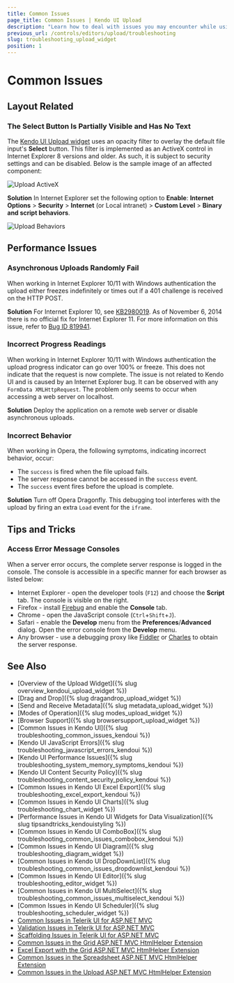 ```yaml
---
title: Common Issues
page_title: Common Issues | Kendo UI Upload
description: "Learn how to deal with issues you may encounter while using the Kendo UI Upload widget."
previous_url: /controls/editors/upload/troubleshooting
slug: troubleshooting_upload_widget
position: 1
---
```


# Common Issues

## Layout Related

### The Select Button Is Partially Visible and Has No Text

The [Kendo UI Upload widget](http://demos.telerik.com/kendo-ui/upload/index) uses an opacity filter to overlay the default file input's **Select** button. This filter is implemented as an ActiveX control in Internet Explorer 8 versions and older. As such, it is subject to security settings and can be disabled. Below is the sample image of an affected component:

![Upload ActiveX](../upload-activex.png)

**Solution** In Internet Explorer set the following option to **Enable**: **Internet Options** > **Security** > **Internet** (or Local intranet) > **Custom Level** > **Binary and script behaviors**.

![Upload Behaviors](../upload-ie-script-behaviors.png)

## Performance Issues

### Asynchronous Uploads Randomly Fail

When working in Internet Explorer 10/11 with Windows authentication the upload either freezes indefinitely or times out if a 401 challenge is received on the HTTP POST.

**Solution** For Internet Explorer 10, see [KB2980019](http://support.microsoft.com/kb/2980019). As of November 6, 2014 there is no official fix for Internet Explorer 11. For more information on this issue, refer to [Bug ID 819941](https://connect.microsoft.com/IE/feedback/details/819941/file-upload-stop-working-on-ie-with-windows-authentication).

### Incorrect Progress Readings

When working in Internet Explorer 10/11 with Windows authentication the upload progress indicator can go over 100% or freeze. This does not indicate that the request is now complete. The issue is not related to Kendo UI and is caused by an Internet Explorer bug. It can be observed with any `FormData XMLHttpRequest`. The problem only seems to occur when accessing a web server on localhost.

**Solution** Deploy the application on a remote web server or disable asynchronous uploads.

### Incorrect Behavior

When working in Opera, the following symptoms, indicating incorrect behavior, occur:

* The `success` is fired when the file upload fails.
* The server response cannot be accessed in the `success` event.
* The `success` event fires before the upload is complete.

**Solution** Turn off Opera Dragonfly. This debugging tool interferes with the upload by firing an extra `Load` event for the `iframe`.

## Tips and Tricks

### Access Error Message Consoles

When a server error occurs, the complete server response is logged in the console. The console is accessible in a specific manner for each browser as listed below:

*   Internet Explorer - open the developer tools (`F12`) and choose the **Script** tab. The console is visible on the right.
*   Firefox - install [Firebug](https://getfirebug.com) and enable the **Console** tab.
*   Chrome - open the JavaScript console (`Ctrl`+`Shift`+`J`).
*   Safari - enable the **Develop** menu from the **Preferences**/**Advanced** dialog. Open the error console from the **Develop** menu.
*   Any browser - use a debugging proxy like [Fiddler](http://www.telerik.com/fiddler) or [Charles](http://www.charlesproxy.com/) to obtain the server response.

## See Also

* [Overview of the Upload Widget]({% slug overview_kendoui_upload_widget %})
* [Drag and Drop]({% slug dragandrop_upload_widget %})
* [Send and Receive Metadata]({% slug metadata_upload_widget %})
* [Modes of Operation]({% slug modes_upload_widget %})
* [Browser Support]({% slug browsersupport_upload_widget %})
* [Common Issues in Kendo UI]({% slug troubleshooting_common_issues_kendoui %})
* [Kendo UI JavaScript Errors]({% slug troubleshooting_javascript_errors_kendoui %})
* [Kendo UI Performance Issues]({% slug troubleshooting_system_memory_symptoms_kendoui %})
* [Kendo UI Content Security Policy]({% slug troubleshooting_content_security_policy_kendoui %})
* [Common Issues in Kendo UI Excel Export]({% slug troubleshooting_excel_export_kendoui %})
* [Common Issues in Kendo UI Charts]({% slug troubleshooting_chart_widget %})
* [Performance Issues in Kendo UI Widgets for Data Visualization]({% slug tipsandtricks_kendouistyling %})
* [Common Issues in Kendo UI ComboBox]({% slug troubleshooting_common_issues_combobox_kendoui %})
* [Common Issues in Kendo UI Diagram]({% slug troubleshooting_diagram_widget %})
* [Common Issues in Kendo UI DropDownList]({% slug troubleshooting_common_issues_dropdownlist_kendoui %})
* [Common Issues in Kendo UI Editor]({% slug troubleshooting_editor_widget %})
* [Common Issues in Kendo UI MultiSelect]({% slug troubleshooting_common_issues_multiselect_kendoui %})
* [Common Issues in Kendo UI Scheduler]({% slug troubleshooting_scheduler_widget %})
* [Common Issues in Telerik UI for ASP.NET MVC](http://docs.telerik.com/aspnet-mvc/troubleshoot/troubleshooting)
* [Validation Issues in Telerik UI for ASP.NET MVC](http://docs.telerik.com/aspnet-mvc/troubleshoot/troubleshooting-validation)
* [Scaffolding Issues in Telerik UI for ASP.NET MVC](http://docs.telerik.com/aspnet-mvc/troubleshoot/troubleshooting-scaffolding)
* [Common Issues in the Grid ASP.NET MVC HtmlHelper Extension](http://docs.telerik.com/aspnet-mvc/helpers/grid/troubleshoot/troubleshooting)
* [Excel Export with the Grid ASP.NET MVC HtmlHelper Extension](http://docs.telerik.com/aspnet-mvc/helpers/grid/troubleshoot/excel-export-issues)
* [Common Issues in the Spreadsheet ASP.NET MVC HtmlHelper Extension](http://docs.telerik.com/aspnet-mvc/helpers/spreadsheet/troubleshoot/troubleshooting)
* [Common Issues in the Upload ASP.NET MVC HtmlHelper Extension](http://docs.telerik.com/aspnet-mvc/helpers/upload/troubleshoot/troubleshooting)
